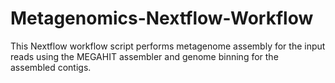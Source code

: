 # Metagenomics-Nextflow-Workflow
This Nextflow workflow script performs metagenome assembly for the input reads using the MEGAHIT assembler and genome binning for the assembled contigs.
